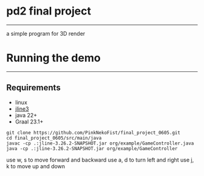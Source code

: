 # pd2 final project
---
a simple program for 3D render

# Running the demo
---
## Requirements
- linux
- [jline3](https://github.com/jline/jline3)
- java 22+
- Graal 23.1+

```shell
git clone https://github.com/PinkNekoFist/final_project_0605.git
cd final_project_0605/src/main/java
javac -cp .:jline-3.26.2-SNAPSHOT.jar org/example/GameController.java
java -cp .:jline-3.26.2-SNAPSHOT.jar org/example/GameController 
```
use w, s to move forward and backward
use a, d to turn left and right
use j, k to move up and down